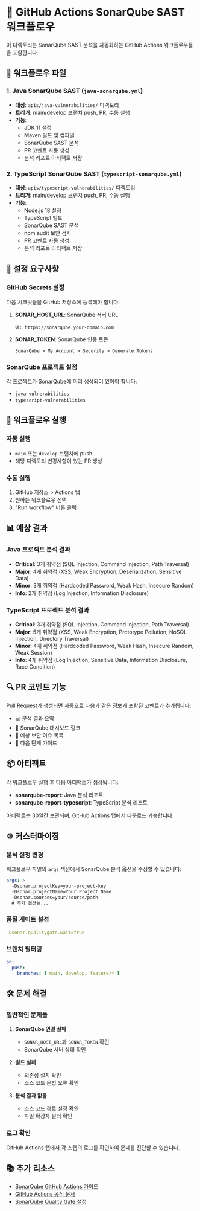 # 🔄 GitHub Actions SonarQube SAST 워크플로우

이 디렉토리는 SonarQube SAST 분석을 자동화하는 GitHub Actions 워크플로우들을 포함합니다.

## 📁 워크플로우 파일

### 1. **Java SonarQube SAST** (`java-sonarqube.yml`)
- **대상**: `apis/java-vulnerabilities/` 디렉토리
- **트리거**: main/develop 브랜치 push, PR, 수동 실행
- **기능**:
  - JDK 11 설정
  - Maven 빌드 및 컴파일
  - SonarQube SAST 분석
  - PR 코멘트 자동 생성
  - 분석 리포트 아티팩트 저장

### 2. **TypeScript SonarQube SAST** (`typescript-sonarqube.yml`)
- **대상**: `apis/typescript-vulnerabilities/` 디렉토리
- **트리거**: main/develop 브랜치 push, PR, 수동 실행
- **기능**:
  - Node.js 18 설정
  - TypeScript 빌드
  - SonarQube SAST 분석
  - npm audit 보안 검사
  - PR 코멘트 자동 생성
  - 분석 리포트 아티팩트 저장

## 🔧 설정 요구사항

### **GitHub Secrets 설정**
다음 시크릿들을 GitHub 저장소에 등록해야 합니다:

1. **SONAR_HOST_URL**: SonarQube 서버 URL
   ```
   예: https://sonarqube.your-domain.com
   ```

2. **SONAR_TOKEN**: SonarQube 인증 토큰
   ```
   SonarQube > My Account > Security > Generate Tokens
   ```


### **SonarQube 프로젝트 설정**
각 프로젝트가 SonarQube에 미리 생성되어 있어야 합니다:
- `java-vulnerabilities`
- `typescript-vulnerabilities`

## 🚀 워크플로우 실행

### **자동 실행**
- `main` 또는 `develop` 브랜치에 push
- 해당 디렉토리 변경사항이 있는 PR 생성

### **수동 실행**
1. GitHub 저장소 > Actions 탭
2. 원하는 워크플로우 선택
3. "Run workflow" 버튼 클릭

## 📊 예상 결과

### **Java 프로젝트 분석 결과**
- **Critical**: 3개 취약점 (SQL Injection, Command Injection, Path Traversal)
- **Major**: 4개 취약점 (XSS, Weak Encryption, Deserialization, Sensitive Data)
- **Minor**: 3개 취약점 (Hardcoded Password, Weak Hash, Insecure Random)
- **Info**: 2개 취약점 (Log Injection, Information Disclosure)

### **TypeScript 프로젝트 분석 결과**
- **Critical**: 3개 취약점 (SQL Injection, Command Injection, Path Traversal)
- **Major**: 5개 취약점 (XSS, Weak Encryption, Prototype Pollution, NoSQL Injection, Directory Traversal)
- **Minor**: 4개 취약점 (Hardcoded Password, Weak Hash, Insecure Random, Weak Session)
- **Info**: 4개 취약점 (Log Injection, Sensitive Data, Information Disclosure, Race Condition)

## 🔍 PR 코멘트 기능

Pull Request가 생성되면 자동으로 다음과 같은 정보가 포함된 코멘트가 추가됩니다:

- 📊 분석 결과 요약
- 🔗 SonarQube 대시보드 링크
- 🚨 예상 보안 이슈 목록
- 📝 다음 단계 가이드

## 📦 아티팩트

각 워크플로우 실행 후 다음 아티팩트가 생성됩니다:
- **sonarqube-report**: Java 분석 리포트
- **sonarqube-report-typescript**: TypeScript 분석 리포트

아티팩트는 30일간 보관되며, GitHub Actions 탭에서 다운로드 가능합니다.

## ⚙️ 커스터마이징

### **분석 설정 변경**
워크플로우 파일의 `args` 섹션에서 SonarQube 분석 옵션을 수정할 수 있습니다:

```yaml
args: >
  -Dsonar.projectKey=your-project-key
  -Dsonar.projectName=Your Project Name
  -Dsonar.sources=your/source/path
  # 추가 옵션들...
```

### **품질 게이트 설정**
```yaml
-Dsonar.qualitygate.wait=true
```

### **브랜치 필터링**
```yaml
on:
  push:
    branches: [ main, develop, feature/* ]
```

## 🛠️ 문제 해결

### **일반적인 문제들**

1. **SonarQube 연결 실패**
   - `SONAR_HOST_URL`과 `SONAR_TOKEN` 확인
   - SonarQube 서버 상태 확인

2. **빌드 실패**
   - 의존성 설치 확인
   - 소스 코드 문법 오류 확인

3. **분석 결과 없음**
   - 소스 코드 경로 설정 확인
   - 파일 확장자 필터 확인

### **로그 확인**
GitHub Actions 탭에서 각 스텝의 로그를 확인하여 문제를 진단할 수 있습니다.

## 📚 추가 리소스

- [SonarQube GitHub Actions 가이드](https://docs.sonarqube.org/latest/analysis/github-integration/)
- [GitHub Actions 공식 문서](https://docs.github.com/en/actions)
- [SonarQube Quality Gate 설정](https://docs.sonarqube.org/latest/user-guide/quality-gates/) 